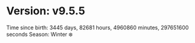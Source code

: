 # Version: v9.5.5
Time since birth: 3445 days, 82681 hours, 4960860 minutes, 297651600 seconds
Season: Winter ❄️

